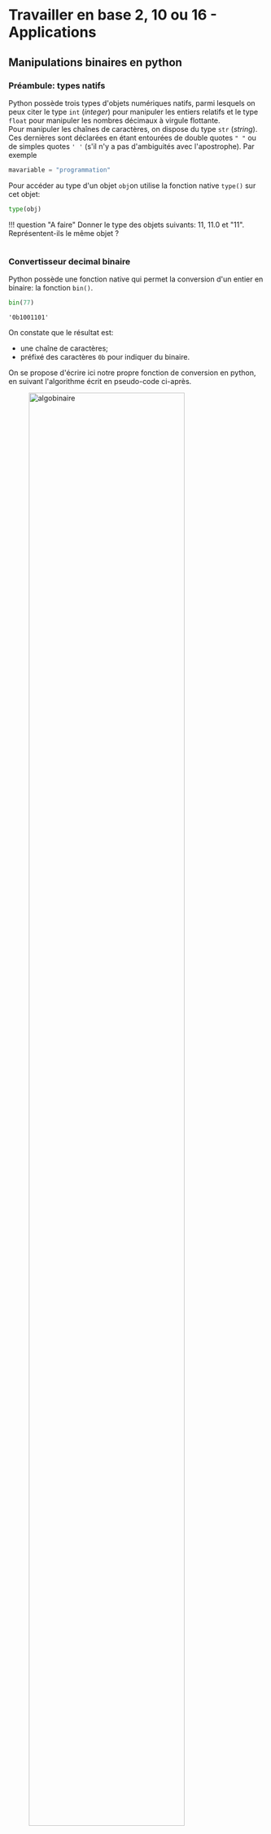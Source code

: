 Travailler en base 2, 10 ou 16 - Applications
===================================

## Manipulations binaires en python
### Préambule: types natifs
Python possède trois types d'objets numériques natifs, parmi lesquels on peux citer le type `int` (*integer*) pour manipuler les entiers relatifs  et le type `float` pour manipuler les nombres décimaux à virgule flottante.  
Pour manipuler les chaînes de caractères, on dispose du type `str` (*string*). Ces dernières sont déclarées en étant entourées de double quotes `" "` ou de simples quotes `' '`  (s'il n'y a pas d'ambiguités avec l'apostrophe). Par exemple 

```python
mavariable = "programmation"
```

Pour accéder au type d'un objet `obj`on utilise la fonction native `type()` sur cet objet:  
```python
type(obj)
```

!!! question "A faire"
    Donner le type des objets suivants: 11, 11.0 et "11". Représentent-ils le même objet ?


```python

```

### Convertisseur decimal binaire
Python possède une fonction native qui permet la conversion d'un entier en binaire: la fonction `bin()`.  


```python
bin(77)
```




    '0b1001101'



On constate que le résultat est:  

* une chaîne de caractères;
* préfixé des caractères `0b` pour indiquer du binaire.  

On se propose d'écrire ici notre propre fonction de conversion en python, en suivant l'algorithme écrit en pseudo-code ci-après.  

<figure>
<img alt="algobinaire" src="../img/dec2bin.png" width="85%">
</figure>

Dans cet algorithme, l'affectation est notée $\leftarrow$ (flêche gauche) et la chaine de caractères vide `""`.  
Par ailleurs, en python:  

  *  le reste `r` de la division d'un entier naturel $a$ par un entier naturel $b$ est obtenu par `r = a % b`; 
  *  le quotient `q` de la division euclidienne de $a$ par $b$ s'obtient par `q = a // b`;
  *  la transformation d'un nombre $x$ en chaine de caractères `"x"` est réalisée par `str(x)`.  


```python
# Réaliser des divisions euclidiennes en python
a = 17
b = 2
q = a // b
r = a % b
print("quotient:", q, ", reste:", r)
print("concaténation de 'r' et '00':", str(r) + '00')
```

    quotient: 8 , reste: 1
    concaténation de 'r' et '00': 100


!!! question "A faire"
    * Ecrire une fonction `dec2bin` qui prend en paramètre un entier naturel `n` et qui renvoit la représentation binaire de `n`sous forme de chaine de caractères, à partir de l'algorithme fourni.
    * **Bonus** (*pour les plus rapides*) écrire une fonction `sur_16_bits` qui prend en paramètre une chaine représentant un nombre binaire (*donc formée de 0 et de 1*) et qui renvoit une chaine correspondant au même nombre écrit sur 16 bits. Il faudra donc rajouter, si besoin, des zéros.

## Application de la numération hexadécimale
### Introduction
Quelque soit leur type, les fichiers sont stockés en machine sous forme binaire. Celle-ci est peu pratique la plupart du temps. On lui préfère la forme hexadécimale.  

!!! question "A faire"
    * On peut utiliser un outil en ligne de commande pour visualiser le contenu en hexadécimal d'un fichier.  Dans un terminal (++ctrl+alt+t++), saisir la commande `hexdump -C -n 64 logo.bmp` qui affiche les 64 premiers octets du fichier `logo.bmp` en hexadécimal. On s'intéressera uniquement à la colonne centrale où chaque ligne représente 16 octets.
    * Donner la valeur des 6 premiers octets.
    * On peut aussi convertir un nombre hexadécimal en décimal via la ligne de commande en penant soin de le préfixé par `0x`. Exemple de syntaxe: `echo $((0x7F))` qui donne 127. Convertir le nombre héxadécimal `B104` en décimal.


```python

```

### Notion de boutisme
Pour une donnée qui occupent au moins deux octets, la question de sa représentation en mémoire (on dit aussi de son boutisme) se pose. En effet, on a deux possibilités pour l'écrire:  

* de l'octet de poids fort vers l'octet de poids faible; c'est la représentation *gros-boutisme* ou *big-endian*;
* de l'octet de poids faible vers l'octet de poids fort; c'est la représentation *petit-boutisme* ou *little-endian*;

Le choix du boutisme est typiquement fixé par l'architecture du processeur ou le protocole. Pour ce TP, au lycée, c'est la représentation *little-endian* qui prévaut.  

**Exemple**  
Le nombre hexadécimal `0x1A597C` occupe trois octets, `1A` est l'octet de poids fort et `7C` l'octet de poids faible. Sur une architecture *little-endian* ce nombre sera représenté par `7C 59 1A`.  

!!! question "A faire"
    * Saisir la commande `hexdump -C -n 14 logo.bmp` qui affiche les 14 premiers octets du fichier. Relever les 4 octets allant du n°2 au n°5 (attention, on compte à partir de 0);
    * Sachant que c'est la représentation *little-endian* qui est utilisée, quel est le nombre hexadécimal correspondant ?


```python

```

### Caractéristiques d'une image au format BMP
Les fichiers images au format [BMP](https://en.wikipedia.org/wiki/BMP_file_format) sont bien documentés. On peut aisemment consulter les informations avec un éditeur hexadecimal. Les 2 premiers octets servent à identifier le fichier. Pour une image BMP, on doit avoir 'BM' soit `42 4D` en hexadécimal.  

Les **4 octets suivants nous donnent la taille du fichier**, en hexadécimal.  

!!! question "A faire"
    * A partir d'un relevé fait avec `hexdump` et compte tenu du boutisme, donner la taille du fichier en hexadécimal puis en décimal. Est-ce cohérent avec la valeur fourni par la commande `ls -l`?
    * Avec des options appropriées, la commande `hexdump` nous permet de récupérer $n$ octets à partir d'une adresse $s$ (appelée aussi *offset*) par rapport au début du fichier. Ainsi, `hexdump -n 4 -s 2 logo.bmp` affichera 4 octets à partir de l'octet n° 2 (*offset*). Tester.
    * La documentation du format BMP est résumée en annexe et est disponible sur [wikipedia](https://en.wikipedia.org/wiki/BMP_file_format). A partir de toutes ces informations et des questions précédentes:
        * donner la valeur en hexadécimal **et** en décimal de la largeur (en anglais *width*) de l'image;
        * donner la valeur en hexadécimal **et** en décimal de la hauteur (en anglais *height*) de l'image;
        * dire si l'image est compressée ou non. Justifier avec la lecture d'octets bien particuliers.



